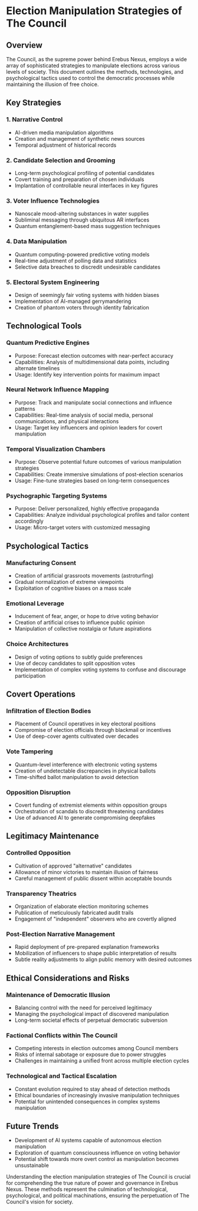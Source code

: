 # Election Manipulation Strategies of The Council

## Overview

The Council, as the supreme power behind Erebus Nexus, employs a wide array of sophisticated strategies to manipulate elections across various levels of society. This document outlines the methods, technologies, and psychological tactics used to control the democratic processes while maintaining the illusion of free choice.

## Key Strategies

### 1. Narrative Control

- AI-driven media manipulation algorithms
- Creation and management of synthetic news sources
- Temporal adjustment of historical records

### 2. Candidate Selection and Grooming

- Long-term psychological profiling of potential candidates
- Covert training and preparation of chosen individuals
- Implantation of controllable neural interfaces in key figures

### 3. Voter Influence Technologies

- Nanoscale mood-altering substances in water supplies
- Subliminal messaging through ubiquitous AR interfaces
- Quantum entanglement-based mass suggestion techniques

### 4. Data Manipulation

- Quantum computing-powered predictive voting models
- Real-time adjustment of polling data and statistics
- Selective data breaches to discredit undesirable candidates

### 5. Electoral System Engineering

- Design of seemingly fair voting systems with hidden biases
- Implementation of AI-managed gerrymandering
- Creation of phantom voters through identity fabrication

## Technological Tools

### Quantum Predictive Engines

- Purpose: Forecast election outcomes with near-perfect accuracy
- Capabilities: Analysis of multidimensional data points, including alternate timelines
- Usage: Identify key intervention points for maximum impact

### Neural Network Influence Mapping

- Purpose: Track and manipulate social connections and influence patterns
- Capabilities: Real-time analysis of social media, personal communications, and physical interactions
- Usage: Target key influencers and opinion leaders for covert manipulation

### Temporal Visualization Chambers

- Purpose: Observe potential future outcomes of various manipulation strategies
- Capabilities: Create immersive simulations of post-election scenarios
- Usage: Fine-tune strategies based on long-term consequences

### Psychographic Targeting Systems

- Purpose: Deliver personalized, highly effective propaganda
- Capabilities: Analyze individual psychological profiles and tailor content accordingly
- Usage: Micro-target voters with customized messaging

## Psychological Tactics

### Manufacturing Consent

- Creation of artificial grassroots movements (astroturfing)
- Gradual normalization of extreme viewpoints
- Exploitation of cognitive biases on a mass scale

### Emotional Leverage

- Inducement of fear, anger, or hope to drive voting behavior
- Creation of artificial crises to influence public opinion
- Manipulation of collective nostalgia or future aspirations

### Choice Architectures

- Design of voting options to subtly guide preferences
- Use of decoy candidates to split opposition votes
- Implementation of complex voting systems to confuse and discourage participation

## Covert Operations

### Infiltration of Election Bodies

- Placement of Council operatives in key electoral positions
- Compromise of election officials through blackmail or incentives
- Use of deep-cover agents cultivated over decades

### Vote Tampering

- Quantum-level interference with electronic voting systems
- Creation of undetectable discrepancies in physical ballots
- Time-shifted ballot manipulation to avoid detection

### Opposition Disruption

- Covert funding of extremist elements within opposition groups
- Orchestration of scandals to discredit threatening candidates
- Use of advanced AI to generate compromising deepfakes

## Legitimacy Maintenance

### Controlled Opposition

- Cultivation of approved "alternative" candidates
- Allowance of minor victories to maintain illusion of fairness
- Careful management of public dissent within acceptable bounds

### Transparency Theatrics

- Organization of elaborate election monitoring schemes
- Publication of meticulously fabricated audit trails
- Engagement of "independent" observers who are covertly aligned

### Post-Election Narrative Management

- Rapid deployment of pre-prepared explanation frameworks
- Mobilization of influencers to shape public interpretation of results
- Subtle reality adjustments to align public memory with desired outcomes

## Ethical Considerations and Risks

### Maintenance of Democratic Illusion

- Balancing control with the need for perceived legitimacy
- Managing the psychological impact of discovered manipulation
- Long-term societal effects of perpetual democratic subversion

### Factional Conflicts within The Council

- Competing interests in election outcomes among Council members
- Risks of internal sabotage or exposure due to power struggles
- Challenges in maintaining a unified front across multiple election cycles

### Technological and Tactical Escalation

- Constant evolution required to stay ahead of detection methods
- Ethical boundaries of increasingly invasive manipulation techniques
- Potential for unintended consequences in complex systems manipulation

## Future Trends

- Development of AI systems capable of autonomous election manipulation
- Exploration of quantum consciousness influence on voting behavior
- Potential shift towards more overt control as manipulation becomes unsustainable

Understanding the election manipulation strategies of The Council is crucial for comprehending the true nature of power and governance in Erebus Nexus. These methods represent the culmination of technological, psychological, and political machinations, ensuring the perpetuation of The Council's vision for society.
